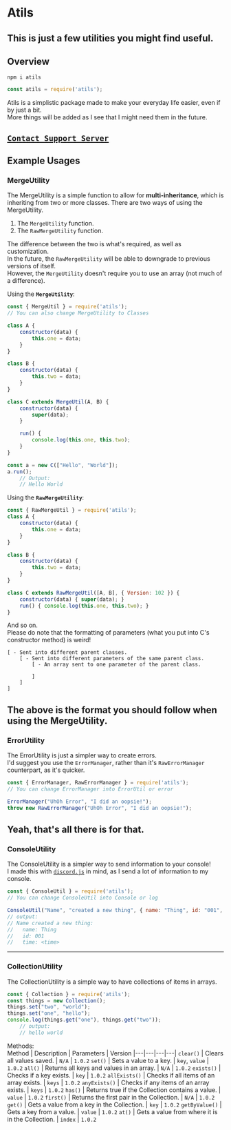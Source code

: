 # Atils
This is just a few utilities you might find useful.
-----
## Overview
`npm i atils`
```js
const atils = require('atils');
```

Atils is a simplistic package made to make your everyday life easier, even if by just a bit.<br>
More things will be added as I see that I might need them in the future.<br>

[`Contact Support Server`](https://discord.gg/jCZRZDjkzf)
---
## Example Usages
### MergeUtility<br>
The MergeUtility is a simple function to allow for **multi-inheritance**, which is inheriting from two or more classes. There are two ways of using the MergeUtility.<br>
1. The `MergeUtility` function.
2. The `RawMergeUtility` function.

The difference between the two is what's required, as well as customization.<br>
In the future, the `RawMergeUtility` will be able to downgrade to previous versions of itself.<br>
However, the `MergeUtility` doesn't require you to use an array (not much of a difference).

Using the **`MergeUtility`**:
```js
const { MergeUtil } = require('atils');
// You can also change MergeUtility to Classes

class A {
    constructor(data) {
        this.one = data;
    }
}

class B {
    constructor(data) {
        this.two = data;
    }
}

class C extends MergeUtil(A, B) {
    constructor(data) {
        super(data);
    }

    run() {
        console.log(this.one, this.two);
    }
}

const a = new C(["Hello", "World"]);
a.run();
    // Output:
    // Hello World
```

Using the **`RawMergeUtility`**:
```js
const { RawMergeUtil } = require('atils');
class A {
    constructor(data) {
        this.one = data;
    }
}

class B {
    constructor(data) {
        this.two = data;
    }
}

class C extends RawMergeUtil([A, B], { Version: 102 }) {
    constructor(data) { super(data); }
    run() { console.log(this.one, this.two); }
}
```
And so on.<br>
Please do note that the formatting of parameters (what you put into C's constructor method) is weird!
```
[ - Sent into different parent classes.
    [ - Sent into different parameters of the same parent class.
        [ - An array sent to one parameter of the parent class.

        ]
    ]
]
```
The above is the format you should follow when using the MergeUtility.
---
### ErrorUtility<br>
The ErrorUtility is just a simpler way to create errors.<br>
I'd suggest you use the `ErrorManager`, rather than it's `RawErrorManager` counterpart, as it's quicker.
```js
const { ErrorManager, RawErrorManager } = require('atils');
// You can change ErrorManager into ErrorUtil or error

ErrorManager("UhOh Error", "I did an oopsie!");
throw new RawErrorManager("UhOh Error", "I did an oopsie!");
```
Yeah, that's all there is for that.
---
### ConsoleUtility<br>
The ConsoleUtility is a simpler way to send information to your console!<br>
I made this with [`discord.js`](https://npmjs.com/package/discord.js) in mind, as I send a lot of information to my console.

```js
const { ConsoleUtil } = require('atils');
// You can change ConsoleUtil into Console or log

ConsoleUtil("Name", "created a new thing", { name: "Thing", id: "001", time: new Date() });
// output:
// Name created a new thing:
//   name: Thing
//   id: 001
//   time: <time>
```
---
### CollectionUtility<br>
The CollectionUtility is a simple way to have collections of items in arrays.
```js
const { Collection } = require('atils');
const things = new Collection();
things.set("two", "world");
things.set("one", "hello");
console.log(things.get("one"), things.get("two"));
    // output:
    // hello world
```

Methods:<br>
Method | Description | Parameters | Version
|---|---|---|---|
`clear()` | Clears all values saved. | `N/A` | `1.0.2`
`set()` | Sets a value to a key. | `key`, `value` | `1.0.2`
`all()` | Returns all keys and values in an array. | `N/A` | `1.0.2`
`exists()` | Checks if a key exists. | `key` | `1.0.2`
`allExists()` | Checks if all items of an array exists. | `keys` | `1.0.2`
`anyExists()` | Checks if any items of an array exists. | `keys` | `1.0.2`
`has()` | Returns true if the Collection contains a value. | `value` | `1.0.2`
`first()` | Returns the first pair in the Collection. | `N/A` | `1.0.2`
`get()` | Gets a value from a key in the Collection. | `key` | `1.0.2`
`getByValue()` | Gets a key from a value. | `value` | `1.0.2`
`at()` | Gets a value from where it is in the Collection. | `index` | `1.0.2`
